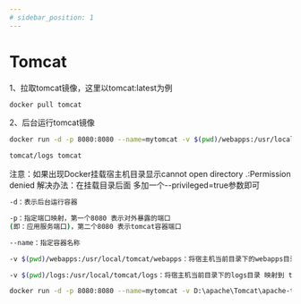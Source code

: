```yaml
---
# sidebar_position: 1
---
```


# Tomcat

1、拉取tomcat镜像，这里以tomcat:latest为例

``` bash
docker pull tomcat
```

2、后台运行tomcat镜像

``` bash
docker run -d -p 8080:8080 --name=mytomcat -v $(pwd)/webapps:/usr/local/tomcat/webapps -v $(pwd)/logs:/usr/local/

tomcat/logs tomcat
```

注意：如果出现Docker挂载宿主机目录显示cannot open directory .:Permission denied
解决办法：在挂载目录后面 多加一个--privileged=true参数即可

``` bash
-d：表示后台运行容器

-p：指定端口映射，第一个8080 表示对外暴露的端口
(即：应用服务端口)，第二个8080 表示tomcat容器端口

--name：指定容器名称

-v $(pwd)/webapps:/usr/local/tomcat/webapps：将宿主机当前目录下的webapps目录 映射到 tomcat容器的应用配置程序目录，注意：这样映射会导致tomcat的/webapps目录下的文件或目录全部被清空，如果不想这样，可以映射到tomcat的/webapps目录下的自定义文件夹，如：/usr/local/tomcat/webapps/web

-v $(pwd)/logs:/usr/local/tomcat/logs：将宿主机当前目录下的logs目录 映射到 tomcat容器的日志目录
```

``` bash
docker run -d -p 8080:8080 --name=mytomcat -v D:\apache\Tomcat\apache-tomcat-8.5.31\webapps:/usr/local/tomcat/webapps -v D:\apache\Tomcat\apache-tomcat-8.5.31\logs:/usr/local/tomcat/logs tomcat
```
